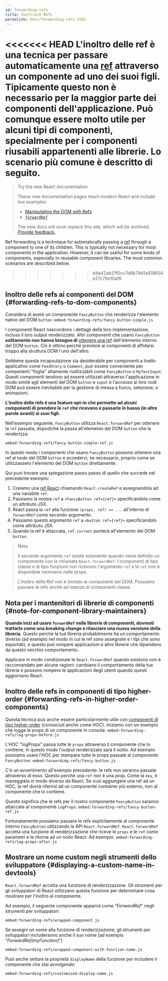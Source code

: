 ```yaml
---
id: forwarding-refs
title: Inoltrare Refs
permalink: docs/forwarding-refs.html
---
```


<<<<<<< HEAD
L'inoltro delle ref è una tecnica per passare automaticamente una [ref](/docs/refs-and-the-dom.html) attraverso un componente ad uno dei suoi figli. Tipicamente questo non è necessario per la maggior parte dei componenti dell'applicazione. Può comunque essere molto utile per alcuni tipi di componenti, specialmente per i componenti riusabili appartenenti alle librerie. Lo scenario più comune è descritto di seguito.
=======
> Try the new React documentation.
> 
> These new documentation pages teach modern React and include live examples:
>
> - [Manipulating the DOM with Refs](https://beta.reactjs.org/learn/manipulating-the-dom-with-refs)
> - [`forwardRef`](https://beta.reactjs.org/reference/react/forwardRef)
>
> The new docs will soon replace this site, which will be archived. [Provide feedback.](https://github.com/reactjs/reactjs.org/issues/3308)

Ref forwarding is a technique for automatically passing a [ref](/docs/refs-and-the-dom.html) through a component to one of its children. This is typically not necessary for most components in the application. However, it can be useful for some kinds of components, especially in reusable component libraries. The most common scenarios are described below.
>>>>>>> d4e42ab21f0cc7d8b79d1a619654e27c79e10af6

## Inoltro delle refs ai componenti del DOM {#forwarding-refs-to-dom-components}

Considera di avere un componente `FancyButton` che renderizza l'elemento nativo del DOM `button`
:`embed:forwarding-refs/fancy-button-simple.js`

I componenti React nascondono i dettagli della loro implementazione, incluso il loro output renderizzato. Altri componenti che usano `FancyButton` **solitamente non hanno bisogno di** [ottenere una ref](/docs/refs-and-the-dom.html) dell'elemento interno del DOM `button`. Ciò è ottimo perché previene ai componenti di affidarsi troppo alla struttura DOM l'uno dell'altro.

Sebbene questa incapsulazione sia desiderabile per componenti a livello applicativo come `FeedStory` o `Comment`, può essere conveniente per componenti "foglia" altamente riutilizzabili come `FancyButton` o `MyTextInput`. Questi componenti tendono ad essere utilizzati attraverso l'applicazione in modo simile agli elementi del DOM `button` e `input` e l'accesso ai loro nodi DOM può essere inevitabile per la gestione di messa a fuoco, selezione, o animazioni. 

**L'inoltro delle refs è una feature opt-in che permette ad alcuni componenti di prendere le `ref` che ricevono e passarle in basso (in altre parole avanti) ai suoi figli.**

Nell'esempio seguente, `FancyButton` utilizza `React.forwardRef` per ottenere la `ref` passata, dopodiché la passa all'elemento del DOM `button` che la renderizza:

`embed:forwarding-refs/fancy-button-simple-ref.js`

In questo modo i componenti che usano `FancyButton` possono ottenere una ref al nodo del DOM `button` e accedervi, se necessario, proprio come se utilizzassero l'elemento del DOM `button` direttamente.

Qui puoi trovare una spiegazione passo passo di quello che succede nel precedente esempio:

1. Creiamo una [ref React](/docs/refs-and-the-dom.html) chiamando `React.createRef` e assegnandola ad una variabile `ref`.
2. Passiamo la nostra `ref` a `<FancyButton ref={ref}>` specificandola come un attributo JSX.
3. React passa la `ref` alla funzione `(props, ref) => ...` all'interno di `forwardRef` come secondo argomento.
4. Passiamo questo argomento `ref` a `<button ref={ref}>` specificandolo come attributo JSX.
5. Quando la ref è attaccata, `ref.current` punterà all'elemento del DOM `button`.

>Nota
>
> Il secondo argomento `ref` esiste solamente quando viene definito un componente con la chiamata `React.forwardRef`. I componenti di tipo classe e di tipo funzione non ricevono l'argomento `ref` e la `ref` non è disponibile nemmeno nelle props.
>
> L'inoltro delle Ref non è limitato ai componenti del DOM. Possiamo passare le refs anche ad istanze di componenti classe.

## Nota per i mantenitori di librerie di componenti {#note-for-component-library-maintainers}

**Quando inizi ad usare `forwardRef` nelle librerie di componenti, dovresti trattarlo come una breaking change e rilasciare una nuova versione della libreria.** Questo perché la tua libreria probabilmente ha un comportamento diverso (ad esempio nel modo in cui le ref sono assegnate e i tipi che sono esportati), e questo può rompere applicazioni e altre librerie che dipendono da questo vecchio comportamento.

Applicare in modo condizionale le `React.forwardRef` quando esistono non è raccomandato per alcune ragioni: cambiano il comportamento della tua libreria e possono rompere le applicazioni degli utenti quando questi aggiornano React.

## Inoltro delle refs in componenti di tipo higher-order {#forwarding-refs-in-higher-order-components}

Questa tecnica può anche essere particolarmente utile con [componenti di tipo higher-order](/docs/higher-order-components.html) (conosciuti anche come HOC). Iniziamo con un esempio che logga le props di un componente in console:
`embed:forwarding-refs/log-props-before.js`

L'HOC "logProps" passa tutte le `props` attraverso il componente che lo contiene, in questo modo l'output renderizzato sarà il solito. Ad esempio possiamo usare l'HOC per stampare tutte le props passate al componente `FancyButton`:
`embed:forwarding-refs/fancy-button.js`

C'è un avvertimento all'esempio precedente: le refs non saranno passate attraverso di esso. Questo perché una `ref` non è una prop. Come la `key`, è maneggiata in modo diverso da React. Se vuoi aggiungere una ref ad un HOC, la ref dovrà riferirsi ad un componente container più esterno, non al componente che lo contiene.

Questo significa che le refs per il nostro componente `FancyButton` saranno attaccate al componente `LogProps`:
`embed:forwarding-refs/fancy-button-ref.js`

Fortunatamente possiamo passare le refs esplicitamente al componente interno `FancyButton` utilizzando le API `React.forwardRef`. `React.forwardRef` accetta una funzione di renderizzazione che riceve le `props` e le `ref` come parametri e le ritorna ad un nodo React. Ad esempio:
`embed:forwarding-refs/log-props-after.js`

## Mostrare un nome custom negli strumenti dello sviluppatore {#displaying-a-custom-name-in-devtools}

`React.forwardRef` accetta una funzione di renderizzazione. Gli strumenti per gli sviluppatori di React utilizzano questa funzione per determinare cosa mostrare per l'inoltro al componente.

Ad esempio, il seguente componente apparirà come "*ForwardRef*" negli strumenti per sviluppatori:

`embed:forwarding-refs/wrapped-component.js`

Se assegni un nome alla funzione di renderizzazione, gli strumenti per sviluppatori includeranno anche il suo nome (ad esempio "*ForwardRef(myFunction)*")

`embed:forwarding-refs/wrapped-component-with-function-name.js`

Puoi anche settare la proprietà `displayName` della funzione per includere il componente che stai avvolgendo:

`embed:forwarding-refs/customized-display-name.js`
